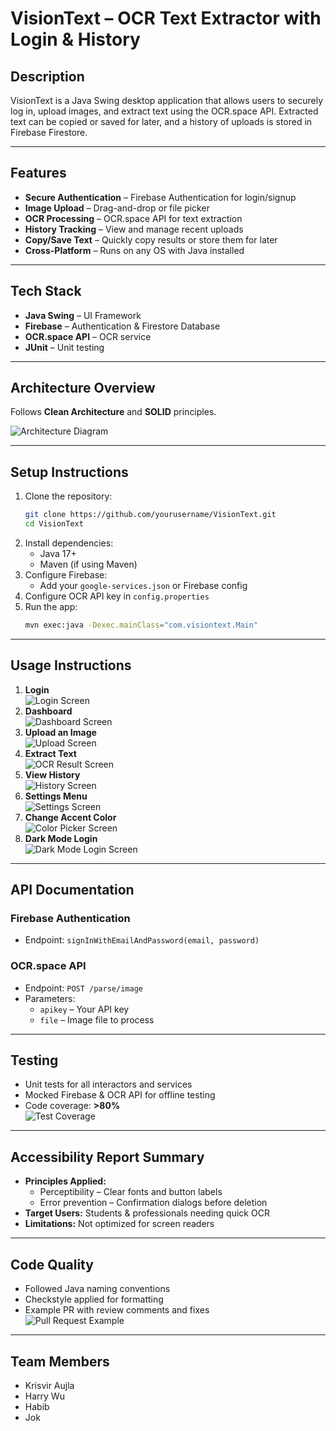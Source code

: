# VisionText – OCR Text Extractor with Login & History

## Description
VisionText is a Java Swing desktop application that allows users to securely log in, upload images, and extract text using the OCR.space API. Extracted text can be copied or saved for later, and a history of uploads is stored in Firebase Firestore.

---

## Features
- **Secure Authentication** – Firebase Authentication for login/signup
- **Image Upload** – Drag-and-drop or file picker
- **OCR Processing** – OCR.space API for text extraction
- **History Tracking** – View and manage recent uploads
- **Copy/Save Text** – Quickly copy results or store them for later
- **Cross-Platform** – Runs on any OS with Java installed

---

## Tech Stack
- **Java Swing** – UI Framework
- **Firebase** – Authentication & Firestore Database
- **OCR.space API** – OCR service
- **JUnit** – Unit testing

---

## Architecture Overview
Follows **Clean Architecture** and **SOLID** principles.

![Architecture Diagram](screenshots/architecture.png)

---

## Setup Instructions
1. Clone the repository:
   ```bash
   git clone https://github.com/yourusername/VisionText.git
   cd VisionText
   ```
2. Install dependencies:
   - Java 17+
   - Maven (if using Maven)
3. Configure Firebase:
   - Add your `google-services.json` or Firebase config
4. Configure OCR API key in `config.properties`
5. Run the app:
   ```bash
   mvn exec:java -Dexec.mainClass="com.visiontext.Main"
   ```

---

## Usage Instructions
1. **Login**  
   ![Login Screen](screenshots/login.png)
2. **Dashboard**  
   ![Dashboard Screen](screenshots/dashboard.png)
3. **Upload an Image**  
   ![Upload Screen](screenshots/upload.png)
4. **Extract Text**  
   ![OCR Result Screen](screenshots/ocr_result.png)
5. **View History**  
   ![History Screen](screenshots/history.png)
6. **Settings Menu**  
   ![Settings Screen](screenshots/settings.png)
7. **Change Accent Color**  
   ![Color Picker Screen](screenshots/color_picker.png)
8. **Dark Mode Login**  
   ![Dark Mode Login Screen](screenshots/login_dark.png)

---

## API Documentation

### Firebase Authentication
- Endpoint: `signInWithEmailAndPassword(email, password)`

### OCR.space API
- Endpoint: `POST /parse/image`
- Parameters:
  - `apikey` – Your API key
  - `file` – Image file to process

---

## Testing
- Unit tests for all interactors and services
- Mocked Firebase & OCR API for offline testing
- Code coverage: **>80%**  
![Test Coverage](screenshots/test_coverage.png)

---

## Accessibility Report Summary
- **Principles Applied:**
  - Perceptibility – Clear fonts and button labels
  - Error prevention – Confirmation dialogs before deletion
- **Target Users:** Students & professionals needing quick OCR
- **Limitations:** Not optimized for screen readers

---

## Code Quality
- Followed Java naming conventions
- Checkstyle applied for formatting
- Example PR with review comments and fixes  
![Pull Request Example](screenshots/pr_screenshot.png)

---

## Team Members
- Krisvir Aujla
- Harry Wu
- Habib
- Jok
